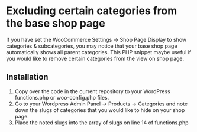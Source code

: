 # Excluding certain categories from the base shop page #
If you have set the WooCommerce Settings -> Shop Page Display to show categories & subcategories, you may notice that your base shop page automatically shows all parent categories. This PHP snippet maybe useful if you would like to remove certain categories from the view on shop page.
## Installation ##
1. Copy over the code in the current repository to your WordPress functions.php or woo-config.php files.
2. Go to your Wordpress Admin Panel -> Products -> Categories and note down the slugs of categories that you would like to hide on your shop page.
3. Place the noted slugs into the array of slugs on line 14 of functions.php

